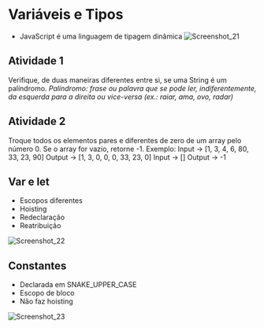 # Variáveis e Tipos
- JavaScript é uma linguagem de tipagem dinâmica
![Screenshot_21](https://user-images.githubusercontent.com/72028645/136442930-a80b5b1c-1d35-4626-9e92-bb554e415d8b.png)

## Atividade 1
Verifique, de duas maneiras diferentes entre si, se uma String é um palíndromo.
_Palíndromo: frase ou palavra que se pode ler, indiferentemente, da esquerda para a direita ou vice-versa (ex.: raiar, ama, ovo, radar)_

## Atividade 2
Troque todos os elementos pares e diferentes de zero de um array pelo número 0. Se o array for vazio, retorne -1.
Exemplo:
Input -> [1, 3, 4, 6, 80, 33, 23, 90]
Output -> [1, 3, 0, 0, 0, 33, 23, 0]
Input -> []
Output -> -1

## Var e let
- Escopos diferentes
- Hoisting
- Redeclaração
- Reatribuição
 
![Screenshot_22](https://user-images.githubusercontent.com/72028645/136443010-d616405d-88d7-4499-b22e-e118e8a91856.png)

## Constantes
- Declarada em SNAKE_UPPER_CASE
- Escopo de bloco
- Não faz hoisting

![Screenshot_23](https://user-images.githubusercontent.com/72028645/136443178-ba2b74e2-1009-4771-833b-d32e4a3ba9a7.png)

